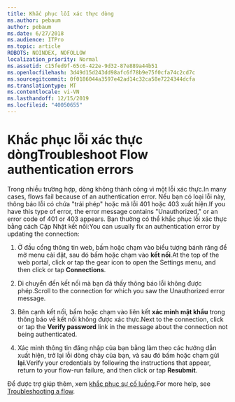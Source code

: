 ```yaml
---
title: Khắc phục lỗi xác thực dòng
ms.author: pebaum
author: pebaum
ms.date: 6/27/2018
ms.audience: ITPro
ms.topic: article
ROBOTS: NOINDEX, NOFOLLOW
localization_priority: Normal
ms.assetid: c15fed9f-65c6-422e-9d32-87e889a44b51
ms.openlocfilehash: 3d49d15d243dd98afc6f78b9e75f0cfa74c2cd7c
ms.sourcegitcommit: 0f0186044a3597e42ad14c32ca58e7224344dcfa
ms.translationtype: MT
ms.contentlocale: vi-VN
ms.lasthandoff: 12/15/2019
ms.locfileid: "40050655"
---
```

# <a name="troubleshoot-flow-authentication-errors"></a><span data-ttu-id="b738e-102">Khắc phục lỗi xác thực dòng</span><span class="sxs-lookup"><span data-stu-id="b738e-102">Troubleshoot Flow authentication errors</span></span>

<span data-ttu-id="b738e-103">Trong nhiều trường hợp, dòng không thành công vì một lỗi xác thực.</span><span class="sxs-lookup"><span data-stu-id="b738e-103">In many cases, flows fail because of an authentication error.</span></span> <span data-ttu-id="b738e-104">Nếu bạn có loại lỗi này, thông báo lỗi có chứa "trái phép" hoặc mã lỗi 401 hoặc 403 xuất hiện.</span><span class="sxs-lookup"><span data-stu-id="b738e-104">If you have this type of error, the error message contains "Unauthorized," or an error code of 401 or 403 appears.</span></span> <span data-ttu-id="b738e-105">Bạn thường có thể khắc phục lỗi xác thực bằng cách Cập Nhật kết nối:</span><span class="sxs-lookup"><span data-stu-id="b738e-105">You can usually fix an authentication error by updating the connection:</span></span>
  
1. <span data-ttu-id="b738e-106">Ở đầu cổng thông tin web, bấm hoặc chạm vào biểu tượng bánh răng để mở menu cài đặt, sau đó bấm hoặc chạm vào **kết nối**.</span><span class="sxs-lookup"><span data-stu-id="b738e-106">At the top of the web portal, click or tap the gear icon to open the Settings menu, and then click or tap **Connections**.</span></span>
    
2. <span data-ttu-id="b738e-107">Di chuyển đến kết nối mà bạn đã thấy thông báo lỗi không được phép.</span><span class="sxs-lookup"><span data-stu-id="b738e-107">Scroll to the connection for which you saw the Unauthorized error message.</span></span>
    
3. <span data-ttu-id="b738e-108">Bên cạnh kết nối, bấm hoặc chạm vào liên kết **xác minh mật khẩu** trong thông báo về kết nối không được xác thực.</span><span class="sxs-lookup"><span data-stu-id="b738e-108">Next to the connection, click or tap the **Verify password** link in the message about the connection not being authenticated.</span></span> 
    
4. <span data-ttu-id="b738e-109">Xác minh thông tin đăng nhập của bạn bằng làm theo các hướng dẫn xuất hiện, trở lại lỗi dòng chảy của bạn, và sau đó bấm hoặc chạm gửi **lại**.</span><span class="sxs-lookup"><span data-stu-id="b738e-109">Verify your credentials by following the instructions that appear, return to your flow-run failure, and then click or tap **Resubmit**.</span></span>
    
<span data-ttu-id="b738e-110">Để được trợ giúp thêm, xem [khắc phục sự cố luồng](https://go.microsoft.com/fwlink/?linkid=872110).</span><span class="sxs-lookup"><span data-stu-id="b738e-110">For more help, see [Troubleshooting a flow](https://go.microsoft.com/fwlink/?linkid=872110).</span></span>
  

